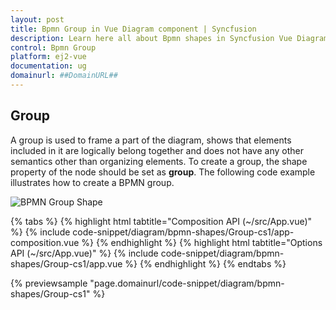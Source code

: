 ```yaml
---
layout: post
title: Bpmn Group in Vue Diagram component | Syncfusion
description: Learn here all about Bpmn shapes in Syncfusion Vue Diagram component of Syncfusion Essential JS 2 and more.
control: Bpmn Group
platform: ej2-vue
documentation: ug
domainurl: ##DomainURL##
---
```



## Group

A group is used to frame a part of the diagram, shows that elements included in it are logically belong together and does not have any other semantics other than organizing elements. To create a group, the shape property of the node should be set as **group**. The following code example illustrates how to create a BPMN group.

![BPMN Group Shape](images/Group.png)

{% tabs %}
{% highlight html tabtitle="Composition API (~/src/App.vue)" %}
{% include code-snippet/diagram/bpmn-shapes/Group-cs1/app-composition.vue %}
{% endhighlight %}
{% highlight html tabtitle="Options API (~/src/App.vue)" %}
{% include code-snippet/diagram/bpmn-shapes/Group-cs1/app.vue %}
{% endhighlight %}
{% endtabs %}
        
{% previewsample "page.domainurl/code-snippet/diagram/bpmn-shapes/Group-cs1" %}